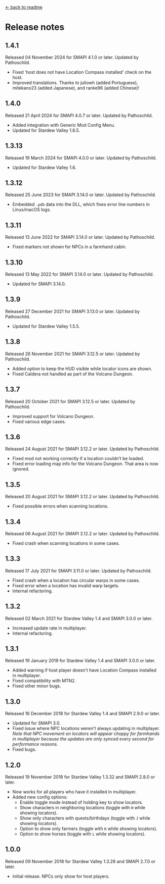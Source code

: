 ﻿﻿﻿[← back to readme](README.md)

# Release notes
## 1.4.1
Released 04 November 2024 for SMAPI 4.1.0 or later. Updated by Pathoschild.

* Fixed 'host does not have Location Compass installed' check on the host.
* Improved translations. Thanks to juliowh (added Portuguese), mitekano23 (added Japanese), and ranke96 (added Chinese)!

## 1.4.0
Released 21 April 2024 for SMAPI 4.0.7 or later. Updated by Pathoschild.

* Added integration with Generic Mod Config Menu.
* Updated for Stardew Valley 1.6.5.

## 1.3.13
Released 19 March 2024 for SMAPI 4.0.0 or later. Updated by Pathoschild.

* Updated for Stardew Valley 1.6.

## 1.3.12
Released 25 June 2023 for SMAPI 3.14.0 or later. Updated by Pathoschild.

* Embedded `.pdb` data into the DLL, which fixes error line numbers in Linux/macOS logs.

## 1.3.11
Released 13 June 2022 for SMAPI 3.14.0 or later. Updated by Pathoschild.

* Fixed markers not shown for NPCs in a farmhand cabin.

## 1.3.10
Released 13 May 2022 for SMAPI 3.14.0 or later. Updated by Pathoschild.

* Updated for SMAPI 3.14.0.

## 1.3.9
Released 27 December 2021 for SMAPI 3.13.0 or later. Updated by Pathoschild.

* Updated for Stardew Valley 1.5.5.

## 1.3.8
Released 26 November 2021 for SMAPI 3.12.5 or later. Updated by Pathoschild.

* Added option to keep the HUD visible while locator icons are shown.
* Fixed Caldera not handled as part of the Volcano Dungeon.

## 1.3.7
Released 20 October 2021 for SMAPI 3.12.5 or later. Updated by Pathoschild.

* Improved support for Volcano Dungeon.
* Fixed various edge cases.

## 1.3.6
Released 24 August 2021 for SMAPI 3.12.2 or later. Updated by Pathoschild.

* Fixed mod not working correctly if a location couldn't be loaded.
* Fixed error loading map info for the Volcano Dungeon. That area is now ignored.

## 1.3.5
Released 20 August 2021 for SMAPI 3.12.2 or later. Updated by Pathoschild.

* Fixed possible errors when scanning locations.

## 1.3.4
Released 06 August 2021 for SMAPI 3.12.2 or later. Updated by Pathoschild.

* Fixed crash when scanning locations in some cases.

## 1.3.3
Released 17 July 2021 for SMAPI 3.11.0 or later. Updated by Pathoschild.

* Fixed crash when a location has circular warps in some cases.
* Fixed error when a location has invalid warp targets.
* Internal refactoring.

## 1.3.2
Released 02 March 2021 for Stardew Valley 1.4 and SMAPI 3.0.0 or later.

* Increased update rate in multiplayer.
* Internal refactoring.

## 1.3.1
Released 19 January 2019 for Stardew Valley 1.4 and SMAPI 3.0.0 or later.

* Added warning if host player doesn't have Location Compass installed in multiplayer.
* Fixed compatibility with MTN2.
* Fixed other minor bugs.

## 1.3.0
Released 16 December 2018 for Stardew Valley 1.4 and SMAPI 2.9.0 or later.

* Updated for SMAPI 3.0.
* Fixed issue where NPC locations weren't always updating in multiplayer.  
  _Note that NPC movement on locators will appear choppy for farmhands in multiplayer because the updates are only synced every second for performance reasons._
* Fixed bugs.

## 1.2.0
Released 19 November 2018 for Stardew Valley 1.3.32 and SMAPI 2.8.0 or later.

* Now works for all players who have it installed in multiplayer.
* Added new config options:
  * Enable toggle mode instead of holding key to show locators.
  * Show characters in neighboring locations (toggle with `H` while showing locators).
  * Show only characters with quests/birthdays (toggle with `J` while showing locators).
  * Option to show only farmers (toggle with `K` while showing locators).
  * Option to show horses (toggle with `L` while showing locators).

## 1.0.0
Released 09 November 2018 for Stardew Valley 1.3.28 and SMAPI 2.7.0 or later.

* Initial release. NPCs only show for host players.

